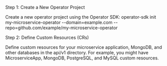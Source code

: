Step 1: Create a New Operator Project

Create a new operator project using the Operator SDK:
operator-sdk init my-microservice-operator --domain=example.com --repo=github.com/example/my-microservice-operator

Step 2: Define Custom Resources (CRs)

Define custom resources for your microservice application, MongoDB, and other databases in the api/v1 directory. For example, you might have MicroserviceApp, MongoDB, PostgreSQL, and MySQL custom resources.

